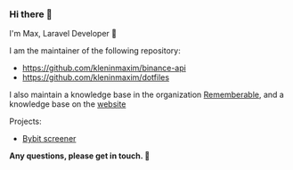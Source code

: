 ### Hi there 👋

I'm Max, Laravel Developer 🔭

I am the maintainer of the following repository:
* https://github.com/kleninmaxim/binance-api
* https://github.com/kleninmaxim/dotfiles

I also maintain a knowledge base in the organization [Rememberable](https://github.com/Rememberable), and a knowledge base on the [website](https://klenin.gitbook.io/rememberable)

Projects:
* [Bybit screener](https://newcompi.ru/cryptocurrency/exchanges/bybit/market/overview)

**Any questions, please get in touch. 🌱**
